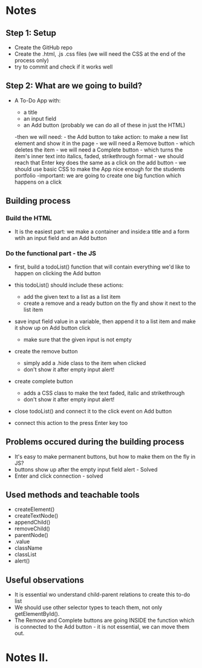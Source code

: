 # Notes

## Step 1: Setup

- Create the GitHub repo
- Create the .html, .js .css files (we will need the CSS at the end of the process only)
- try to commit and check if it works well

## Step 2: What are we going to build?

- A To-Do App with:
   - a title
   - an input field
   - an Add button
   (probably we can do all of these in just the HTML)

   -then we will need:
      - the Add button to take action: to make a new list element and show it in the page
      - we will need a Remove button - which deletes the item
      - we will need a Complete button - which turns the item's inner text into italics, faded, strikethrough format
      - we should reach that Enter key does the same as a click on the add button
      - we should use basic CSS to make the App nice enough for the students portfolio
      -important: we are going to create one big function which happens on a click

## Building process

### Build the HTML
 - It is the easiest part: we make a container and inside:a title and a form wtih an input field and an Add button

### Do the functional part - the JS
 - first, build a todoList() function that will contain everything we'd like to happen on clicking the Add button
 - this todoList() should include these actions:
      - add the given text to a list as a list item
      - create a remove and a ready button on the fly and show it next to the list item

 - save input field value in a variable, then append it to a list item and make it show up on Add button click
      - make sure that the given input is not empty
 - create the remove button
      - simply add a .hide class to the item when clicked
      - don't show it after empty input alert!
 - create complete button
      - adds a CSS class to make the text faded, italic and strikethrough
      - don't show it after empty input alert!

 - close todoList() and connect it to the click event on Add button
 - connect this action to the press Enter key too
 
## Problems occured during the building process
 - It's easy to make permanent buttons, but how to make them on the fly in JS?
 - buttons show up after the empty input field alert - Solved
 - Enter and click connection - solved

## Used methods and teachable tools
 - createElement()
 - createTextNode()
 - appendChild()
 - removeChild()
 - parentNode()
 - .value
 - className
 - classList
 - alert()

## Useful observations
 - It is essential wo understand child-parent relations to create this to-do list
 - We should use other selector types to teach them, not only getElementById().
 - The Remove and Complete buttons are going INSIDE the function which is connected to the Add button - it is not essential, we can move them out.

 # Notes II.

 